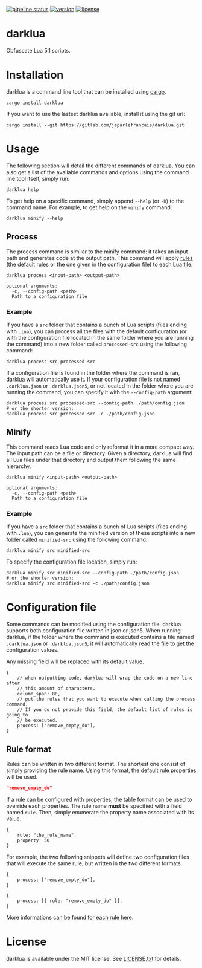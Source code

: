 [![pipeline status](https://gitlab.com/jeparlefrancais/darklua/badges/master/pipeline.svg)](https://gitlab.com/jeparlefrancais/darklua/commits/master)
[![version](https://img.shields.io/crates/v/darklua)](https://crates.io/crates/darklua)
[![license](https://img.shields.io/crates/l/darklua)](LICENSE.txt)

# darklua

Obfuscate Lua 5.1 scripts.


# Installation
darklua is a command line tool that can be installed using [cargo](https://doc.rust-lang.org/cargo/getting-started/installation.html).

```
cargo install darklua
```

If you want to use the lastest darklua available, install it using the git url:

```
cargo install --git https://gitlab.com/jeparlefrancais/darklua.git
```


# Usage
The following section will detail the different commands of darklua. You can also get a list of the available commands and options using the command line tool itself, simply run:
```
darklua help
```
To get help on a specific command, simply append `--help` (or `-h`) to the command name. For example, to get help on the `minify` command:
```
darklua minify --help
```

## Process
The process command is similar to the minify command: it takes an input path and generates code at the output path. This command will apply [rules](RULES.md) (the default rules or the one given in the configuration file) to each Lua file.

```
darklua process <input-path> <output-path>

optional arguments:
  -c, --config-path <path>
  Path to a configuration file
```

### Example
If you have a `src` folder that contains a bunch of Lua scripts (files ending with `.lua`), you can process all the files with the default configuration (or with the configuration file located in the same folder where you are running the command) into a new folder called `processed-src` using the following command:

```
darklua process src processed-src
```

If a configuration file is found in the folder where the command is ran, darklua will automatically use it. If your configuration file is not named `.darklua.json` or `.darklua.json5`, or not located in the folder where you are running the command, you can specify it with the `--config-path` argument:

```
darklua process src processed-src --config-path ./path/config.json
# or the shorter version:
darklua process src processed-src -c ./path/config.json
```

## Minify
This command reads Lua code and only reformat it in a more compact way. The input path can be a file or directory. Given a directory, darklua will find all Lua files under that directory and output them following the same hierarchy.

```
darklua minify <input-path> <output-path>

optional arguments:
  -c, --config-path <path>
  Path to a configuration file
```

### Example
If you have a `src` folder that contains a bunch of Lua scripts (files ending with `.lua`), you can generate the minified version of these scripts into a new folder called `minified-src` using the following command:

```
darklua minify src minified-src
```

To specify the configuration file location, simply run:

```
darklua minify src minified-src --config-path ./path/config.json
# or the shorter version:
darklua minify src minified-src -c ./path/config.json
```


# Configuration file
Some commands can be modified using the configuration file. darklua supports both configuration file written in json or json5. When running darklua, if the folder where the command is executed contains a file named `.darklua.json` or `.darklua.json5`, it will automatically read the file to get the configuration values.

Any missing field will be replaced with its default value.

```json5
{
    // when outputting code, darklua will wrap the code on a new line after
    // this amount of characters.
    column_span: 80,
    // put the rules that you want to execute when calling the process command.
    // If you do not provide this field, the default list of rules is going to
    // be executed.
    process: ["remove_empty_do"],
}
```

## Rule format
Rules can be written in two different format. The shortest one consist of simply providing the rule name. Using this format, the default rule properties will be used.

```json
"remove_empty_do"
```

If a rule can be configured with properties, the table format can be used to override each properties. The rule name **must** be specified with a field named `rule`. Then, simply enumerate the property name associated with its value.

```json5
{
    rule: "the_rule_name",
    property: 50
}
```

For example, the two following snippets will define two configuration files that will execute the same rule, but written in the two different formats.

```json5
{
    process: ["remove_empty_do"],
}
```

```json5
{
    process: [{ rule: "remove_empty_do" }],
}
```

More informations can be found for [each rule here](RULES.md).


# License

darklua is available under the MIT license. See [LICENSE.txt](LICENSE.txt) for details.
